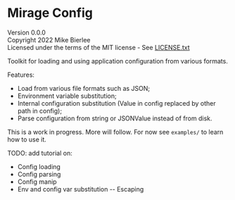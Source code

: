 # Mirage Config

Version 0.0.0  
Copyright 2022 Mike Bierlee  
Licensed under the terms of the MIT license - See [LICENSE.txt](LICENSE.txt)

Toolkit for loading and using application configuration from various formats.

Features:
- Load from various file formats such as JSON;
- Environment variable substitution;
- Internal configuration substitution (Value in config replaced by other path in config);
- Parse configuration from string or JSONValue instead of from disk.

This is a work in progress. More will follow. For now see `examples/` to learn how to use it.

TODO: add tutorial on:
- Config loading
- Config parsing
- Config manip
- Env and config var substitution
-- Escaping